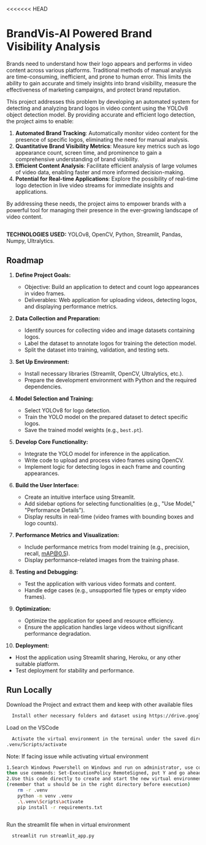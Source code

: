 <<<<<<< HEAD

# BrandVis-AI Powered Brand Visibility Analysis
Brands need to understand how their logo appears and performs in video content across various platforms.  Traditional methods of manual analysis are time-consuming, inefficient, and prone to human error. This limits the ability to gain accurate and timely insights into brand visibility, measure the effectiveness of marketing campaigns, and protect brand reputation.

This project addresses this problem by developing an automated system for detecting and analyzing brand logos in video content using the YOLOv8 object detection model. By providing accurate and efficient logo detection, the project aims to enable:

1. **Automated Brand Tracking**: Automatically monitor video content for the presence of specific logos, eliminating the need for manual analysis.
2. **Quantitative Brand Visibility Metrics**: Measure key metrics such as logo appearance count, screen time, and prominence to gain a comprehensive understanding of brand visibility.
3. **Efficient Content Analysis**: Facilitate efficient analysis of large volumes of video data, enabling faster and more informed decision-making.
4. **Potential for Real-time Applications**: Explore the possibility of real-time logo detection in live video streams for immediate insights and applications.

By addressing these needs, the project aims to empower brands with a powerful tool for managing their presence in the ever-growing landscape of video content.



## 

**TECHNOLOGIES USED:** YOLOv8, OpenCV, Python, Streamlit, Pandas, Numpy, Ultralytics.



## Roadmap

1. **Define Project Goals:**
   - Objective: Build an application to detect and count logo appearances in video frames.
   - Deliverables: Web application for uploading videos, detecting logos, and displaying performance metrics.

2. **Data Collection and Preparation:**
   - Identify sources for collecting video and image datasets containing logos.
   - Label the dataset to annotate logos for training the detection model.
   - Split the dataset into training, validation, and testing sets.

3. **Set Up Environment:**
   - Install necessary libraries (Streamlit, OpenCV, Ultralytics, etc.).
   - Prepare the development environment with Python and the required dependencies.

4. **Model Selection and Training:**
   - Select YOLOv8 for logo detection.
   - Train the YOLO model on the prepared dataset to detect specific logos.
   - Save the trained model weights (e.g., `best.pt`).

5. **Develop Core Functionality:**
   - Integrate the YOLO model for inference in the application.
   - Write code to upload and process video frames using OpenCV.
   - Implement logic for detecting logos in each frame and counting appearances.

6. **Build the User Interface:**
   - Create an intuitive interface using Streamlit.
   - Add sidebar options for selecting functionalities (e.g., "Use Model," "Performance Details").
   - Display results in real-time (video frames with bounding boxes and logo counts).

7. **Performance Metrics and Visualization:**
   - Include performance metrics from model training (e.g., precision, recall, mAP@0.5).
   - Display performance-related images from the training phase.

8. **Testing and Debugging:**
   - Test the application with various video formats and content.
   - Handle edge cases (e.g., unsupported file types or empty video frames).

9. **Optimization:**
   - Optimize the application for speed and resource efficiency.
   - Ensure the application handles large videos without significant performance degradation.

10. **Deployment:**
   - Host the application using Streamlit sharing, Heroku, or any other suitable platform.
   - Test deployment for stability and performance.


## Run Locally

Download the Project and extract them and keep with other available files

```bash
  Install other necessary folders and dataset using https://drive.google.com/file/d/1ZmpfWJ3KGeNqPf4U787kifF3HA6fYo4Z/view?usp=sharing
```

Load on the VSCode

```bash
  Activate the virtual environment in the terminal under the saved directory
.venv/Scripts/activate
```

Note: If facing issue while activating virtual environment

```bash
1.Search Windows Powershell on Windows and run on administrator, use commands: Get-ExecutionPolicy, 
then use commands: Set-ExecutionPolicy RemoteSigned, put Y and go ahead. Try to enter virtual environment again.
2.Use this code directly to create and start the new virtual environment:
(remember that u should be in the right directory before execution)
	rm -r .venv
	python -m venv .venv
	.\.venv\Scripts\activate  
	pip install -r requirements.txt
 
```

Run the streamlit file when in virtual environment

```bash
  streamlit run streamlit_app.py
```


